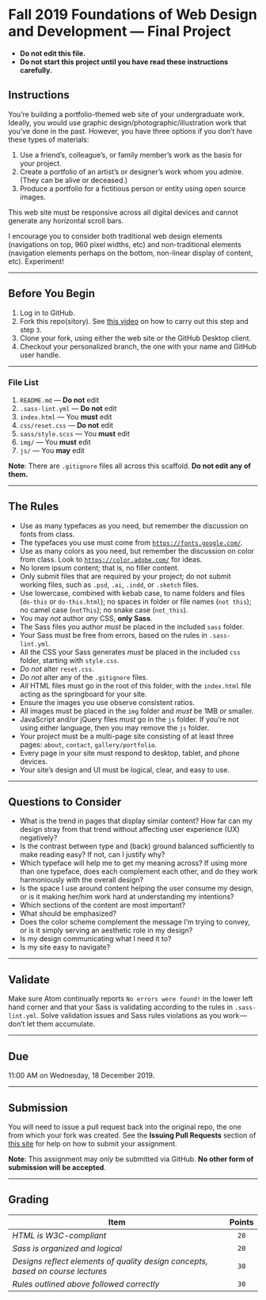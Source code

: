 # Fall 2019 Foundations of Web Design and Development — Final Project

* **Do not edit this file.**  
* **Do not start this project until you have read these instructions carefully.**

## Instructions
You’re building a portfolio-themed web site of your undergraduate work. Ideally, you would use graphic design/photographic/illustration work that you’ve done in the past. However, you have three options if you don’t have these types of materials:

1. Use a friend’s, colleague’s, or family member’s work as the basis for your project.
2. Create a portfolio of an artist’s or designer’s work whom you admire. (They can be alive or deceased.)
3. Produce a portfolio for a fictitious person or entity using open source images.

This web site must be responsive across all digital devices and cannot generate any horizontal scroll bars.

I encourage you to consider both traditional web design elements (navigations on top, 960 pixel widths, etc) and non-traditional elements (navigation elements perhaps on the bottom, non-linear display of content, etc). Experiment!

---

## Before You Begin
1. Log in to GitHub.
2. Fork this repo(sitory). See [this video](http://code-warrior.github.io/tutorials/git/github/forking-and-cloning-at-the-github-web-site/) on how to carry out this step and step `3`.
3. Clone your fork, using either the web site or the GitHub Desktop client.
4. Checkout your personalized branch, the one with your name and GitHub user handle.

---

### File List
1. `README.md` — **Do not** edit
2. `.sass-lint.yml` — **Do not** edit
3. `index.html` — You **must** edit
4. `css/reset.css` — **Do not** edit
5. `sass/style.scss` — You **must** edit
6. `img/` — You **must** edit
7. `js/` — You **may** edit

**Note**: There are `.gitignore` files all across this scaffold. **Do not edit any of them.**

---

## The Rules
* Use as many typefaces as you need, but remember the discussion on fonts from class.
* The typefaces you use must come from [`https://fonts.google.com/`](https://fonts.google.com/).
* Use as many colors as you need, but remember the discussion on color from class. Look to [`https://color.adobe.com/`](https://color.adobe.com/) for ideas.
* No lorem ipsum content; that is, no filler content.
* Only submit files that are required by your project; do not submit working files, such as `.psd`, `.ai`, `.indd`, or `.sketch` files.
* Use lowercase, combined with kebab case, to name folders and files (`do-this` or `do-this.html`); no spaces in folder or file names (`not this`); no camel case (`notThis`); no snake case (`not_this`).
* You may _not_ author _any_ CSS, **only Sass**.
* The Sass files you author _must_ be placed in the included `sass` folder.
* Your Sass must be free from errors, based on the rules in `.sass-lint.yml`.
* All the CSS your Sass generates _must_ be placed in the included `css` folder, starting with `style.css`.
* _Do not_ alter `reset.css`.
* _Do not_ alter any of the `.gitignore` files.
* _All_ HTML files must go in the root of this folder, with the `index.html` file acting as the springboard for your site.
* Ensure the images you use observe consistent ratios.
* All images must be placed in the `img` folder and _must_ be 1MB _or_ smaller.
* JavaScript and/or jQuery files _must_ go in the `js` folder. If you’re not using either language, then you may remove the `js` folder.
* Your project must be a multi-page site consisting of at least three pages: `about`, `contact`, `gallery/portfolio`.
* Every page in your site must respond to desktop, tablet, and phone devices.
* Your site’s design and UI must be logical, clear, and easy to use.

---

## Questions to Consider
* What is the trend in pages that display similar content? How far can my design stray from that trend without affecting user experience (UX) negatively?
* Is the contrast between type and (back) ground balanced sufficiently to make reading easy? If not, can I justify why?
* Which typeface will help me to get my meaning across? If using more than one typeface, does each complement each other, and do they work harmoniously with the overall design?
* Is the space I use around content helping the user consume my design, or is it making her/him work hard at understanding my intentions?
* Which sections of the content are most important?
* What should be emphasized?
* Does the color scheme complement the message I’m trying to convey, or is it simply serving an aesthetic role in my design?
* Is my design communicating what I need it to?
* Is my site easy to navigate?

---

## Validate
Make sure Atom continually reports `No errors were found!` in the lower left hand corner and that your Sass is validating according to the rules in `.sass-lint.yml`. Solve validation issues and Sass rules violations as you work — don’t let them accumulate.

---

## Due
11:00 AM on Wednesday, 18 December 2019.

---

## Submission
You will need to issue a pull request back into the original repo, the one from which your fork was created. See the **Issuing Pull Requests** section of [this site](http://code-warrior.github.io/tutorials/git/github/index.html) for help on how to submit your assignment.

**Note**: This assignment may *only* be submitted via GitHub. **No other form of submission will be accepted**.

---

## Grading
| Item                                                                            | Points |
|---------------------------------------------------------------------------------|:------:|
| *HTML is W3C-compliant*                                                         | `20`   |
| *Sass is organized and logical*                                                 | `20`   |
| *Designs reflect elements of quality design concepts, based on course lectures* | `30`   |
| *Rules outlined above followed correctly*                                       | `30`   |
